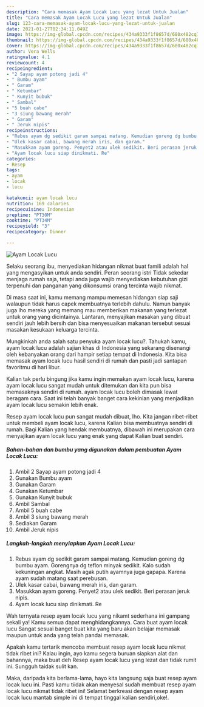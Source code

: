```yaml
---
description: "Cara memasak Ayam Locak Lucu yang lezat Untuk Jualan"
title: "Cara memasak Ayam Locak Lucu yang lezat Untuk Jualan"
slug: 123-cara-memasak-ayam-locak-lucu-yang-lezat-untuk-jualan
date: 2021-01-27T02:34:11.049Z
image: https://img-global.cpcdn.com/recipes/434a9333f1f8657d/680x482cq70/ayam-locak-lucu-foto-resep-utama.jpg
thumbnail: https://img-global.cpcdn.com/recipes/434a9333f1f8657d/680x482cq70/ayam-locak-lucu-foto-resep-utama.jpg
cover: https://img-global.cpcdn.com/recipes/434a9333f1f8657d/680x482cq70/ayam-locak-lucu-foto-resep-utama.jpg
author: Vera Wells
ratingvalue: 4.1
reviewcount: 4
recipeingredient:
- "2 Sayap ayam potong jadi 4"
- " Bumbu ayam"
- " Garam"
- " Ketumbar"
- " Kunyit bubuk"
- " Sambal"
- "5 buah cabe"
- "3 siung bawang merah"
- " Garam"
- " Jeruk nipis"
recipeinstructions:
- "Rebus ayam dg sedikit garam sampai matang. Kemudian goreng dg bumbu ayam. Gorengnya dg teflon minyak sedikit. Kalo sudah kekuningan angkat. Masih agak putih ayamnya juga gapapa. Karena ayam sudah matang saat perebusan."
- "Ulek kasar cabai, bawang merah iris, dan garam."
- "Masukkan ayam goreng. Penyet2 atau ulek sedikit. Beri perasan jeruk nipis."
- "Ayam locak lucu siap dinikmati. Re"
categories:
- Resep
tags:
- ayam
- locak
- lucu

katakunci: ayam locak lucu 
nutrition: 169 calories
recipecuisine: Indonesian
preptime: "PT30M"
cooktime: "PT34M"
recipeyield: "3"
recipecategory: Dinner

---
```



![Ayam Locak Lucu](https://img-global.cpcdn.com/recipes/434a9333f1f8657d/680x482cq70/ayam-locak-lucu-foto-resep-utama.jpg)

Selaku seorang ibu, menyediakan hidangan nikmat buat famili adalah hal yang mengasyikan untuk anda sendiri. Peran seorang istri Tidak sekedar menjaga rumah saja, tetapi anda juga wajib menyediakan kebutuhan gizi terpenuhi dan panganan yang dikonsumsi orang tercinta wajib nikmat.

Di masa  saat ini, kamu memang mampu memesan hidangan siap saji walaupun tidak harus capek membuatnya terlebih dahulu. Namun banyak juga lho mereka yang memang mau memberikan makanan yang terlezat untuk orang yang dicintainya. Lantaran, menyajikan masakan yang dibuat sendiri jauh lebih bersih dan bisa menyesuaikan makanan tersebut sesuai masakan kesukaan keluarga tercinta. 



Mungkinkah anda salah satu penyuka ayam locak lucu?. Tahukah kamu, ayam locak lucu adalah sajian khas di Indonesia yang sekarang disenangi oleh kebanyakan orang dari hampir setiap tempat di Indonesia. Kita bisa memasak ayam locak lucu hasil sendiri di rumah dan pasti jadi santapan favoritmu di hari libur.

Kalian tak perlu bingung jika kamu ingin memakan ayam locak lucu, karena ayam locak lucu sangat mudah untuk ditemukan dan kita pun bisa memasaknya sendiri di rumah. ayam locak lucu boleh dimasak lewat beragam cara. Saat ini telah banyak banget cara kekinian yang menjadikan ayam locak lucu semakin lebih enak.

Resep ayam locak lucu pun sangat mudah dibuat, lho. Kita jangan ribet-ribet untuk membeli ayam locak lucu, karena Kalian bisa membuatnya sendiri di rumah. Bagi Kalian yang hendak membuatnya, dibawah ini merupakan cara menyajikan ayam locak lucu yang enak yang dapat Kalian buat sendiri.

<!--inarticleads1-->

##### Bahan-bahan dan bumbu yang digunakan dalam pembuatan Ayam Locak Lucu:

1. Ambil 2 Sayap ayam potong jadi 4
1. Gunakan  Bumbu ayam
1. Gunakan  Garam
1. Gunakan  Ketumbar
1. Gunakan  Kunyit bubuk
1. Ambil  Sambal
1. Ambil 5 buah cabe
1. Ambil 3 siung bawang merah
1. Sediakan  Garam
1. Ambil  Jeruk nipis




<!--inarticleads2-->

##### Langkah-langkah menyiapkan Ayam Locak Lucu:

1. Rebus ayam dg sedikit garam sampai matang. Kemudian goreng dg bumbu ayam. Gorengnya dg teflon minyak sedikit. Kalo sudah kekuningan angkat. Masih agak putih ayamnya juga gapapa. Karena ayam sudah matang saat perebusan.
1. Ulek kasar cabai, bawang merah iris, dan garam.
1. Masukkan ayam goreng. Penyet2 atau ulek sedikit. Beri perasan jeruk nipis.
1. Ayam locak lucu siap dinikmati. Re




Wah ternyata resep ayam locak lucu yang nikamt sederhana ini gampang sekali ya! Kamu semua dapat menghidangkannya. Cara buat ayam locak lucu Sangat sesuai banget buat kita yang baru akan belajar memasak maupun untuk anda yang telah pandai memasak.

Apakah kamu tertarik mencoba membuat resep ayam locak lucu nikmat tidak ribet ini? Kalau ingin, ayo kamu segera buruan siapkan alat dan bahannya, maka buat deh Resep ayam locak lucu yang lezat dan tidak rumit ini. Sungguh taidak sulit kan. 

Maka, daripada kita berlama-lama, hayo kita langsung saja buat resep ayam locak lucu ini. Pasti kamu tiidak akan menyesal sudah membuat resep ayam locak lucu nikmat tidak ribet ini! Selamat berkreasi dengan resep ayam locak lucu mantab simple ini di tempat tinggal kalian sendiri,oke!.

